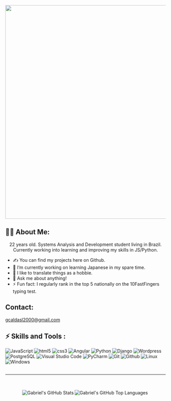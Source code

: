 <p align = "center" >
<a href="https://github.com/DenverCoder1/readme-typing-svg"><img style="width:670px" src="https://readme-typing-svg.herokuapp.com?lines=Greetings,+Fellow+Explorer!+👋&center=true&title_color=79c0ff"></a>
</p> 

## 🐱‍👤 About Me:

<p align='center'>
22 years old. Systems Analysis and Development student living in Brazil. Currently working into learning and improving my skills in JS/Python.

- ✍ You can find my projects here on Github.
- 🔭 I’m currently working on learning Japanese in my spare time.
- 🌱 I like to translate things as a hobbie.
- 💬 Ask me about anything!
- ⚡ Fun fact: I regularly rank in the top 5 nationally on the 10FastFingers typing test.

</p>

## Contact:

gcaldasl2000@gmail.com

## ⚡️ Skills and Tools :
<div>
  <img alt="JavaScript" src="https://img.shields.io/badge/JavaScript-F7DF1E?style=for-the-badge&logo=javascript&logoColor=black" />
  <img alt="html5" src="https://img.shields.io/badge/HTML5-E34F26?style=for-the-badge&logo=html5&logoColor=white" />
  <img alt="css3" src="https://img.shields.io/badge/CSS3-1572B6?style=for-the-badge&logo=css3&logoColor=white" />
  <img alt="Angular" src="https://img.shields.io/badge/Angular-DD0031?style=for-the-badge&logo=angular&logoColor=white" />
  <img alt="Python" src="https://img.shields.io/badge/Python-FFD43B?style=for-the-badge&logo=python&logoColor=blue" />
  <img alt="Django" src="https://img.shields.io/badge/Django-092E20?style=for-the-badge&logo=django&logoColor=green" />
  <img alt="Wordpress" src="https://img.shields.io/badge/Wordpress-21759B?style=for-the-badge&logo=wordpress&logoColor=white" />
  <img alt="PostgreSQL" src="https://img.shields.io/badge/PostgreSQL-316192?style=for-the-badge&logo=postgresql&logoColor=white" />
  <img alt="Visual Studio Code" src="https://img.shields.io/badge/Visual_Studio_Code-0078D4?style=for-the-badge&logo=visual%20studio%20code&logoColor=white" />
  <img alt="PyCharm" src="https://img.shields.io/badge/PyCharm-000000.svg?&style=for-the-badge&logo=PyCharm&logoColor=white" />
  <img alt="Git" src="https://img.shields.io/badge/GIT-E44C30?style=for-the-badge&logo=git&logoColor=white" />
  <img alt="Github" src="https://img.shields.io/badge/GitHub-100000?style=for-the-badge&logo=github&logoColor=white" />
  <img alt="Linux" src="https://img.shields.io/badge/Linux-FCC624?style=for-the-badge&logo=linux&logoColor=black" />
  <img alt="Windows" src="https://img.shields.io/badge/Windows-017AD7?style=for-the-badge&logo=windows&logoColor=white" />
<div>
</br>

---
<br />
<br />

<div style='align-items:center; display:flex; justify-content:center;'>
  <img align="left" alt="Gabriel's GitHub Stats" src="https://github-readme-stats.vercel.app/api?username=skapskap&show_icons=true&theme=radical&count_private=true" />





<img align="left" alt="Gabriel's GitHub Top Languages" src="https://github-readme-stats.vercel.app/api/top-langs/?username=skapskap&theme=radical" />
</div>

